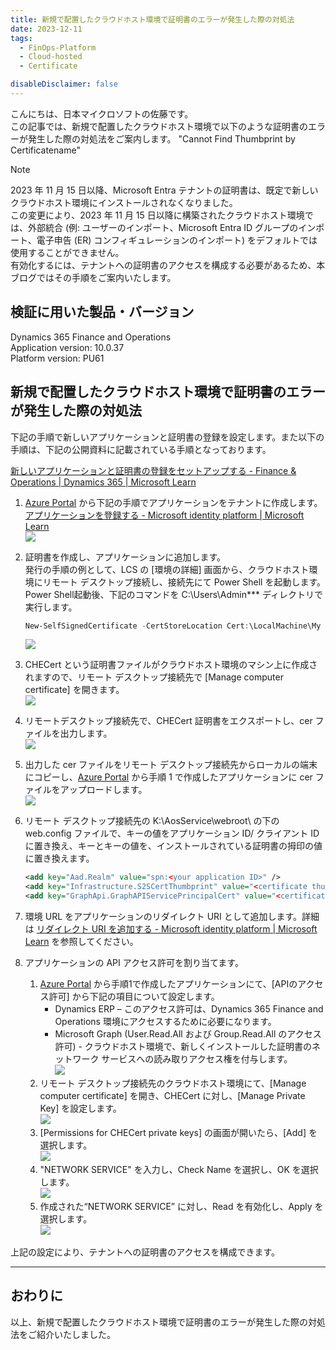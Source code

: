 ```yaml
---
title: 新規で配置したクラウドホスト環境で証明書のエラーが発生した際の対処法
date: 2023-12-11
tags:
  - FinOps-Platform
  - Cloud-hosted
  - Certificate

disableDisclaimer: false
---
```


こんにちは、日本マイクロソフトの佐藤です。  
この記事では、新規で配置したクラウドホスト環境で以下のような証明書のエラーが発生した際の対処法をご案内します。
"Cannot Find Thumbprint by Certificatename"


<!-- more -->

> [!NOTE]  
> 2023 年 11 月 15 日以降、Microsoft Entra テナントの証明書は、既定で新しいクラウドホスト環境にインストールされなくなりました。  
>この変更により、2023 年 11 月 15 日以降に構築されたクラウドホスト環境では、外部統合 (例: ユーザーのインポート、Microsoft Entra ID グループのインポート、電子申告 (ER) コンフィギュレーションのインポート) をデフォルトでは使用することができません。  
> 有効化するには、テナントへの証明書のアクセスを構成する必要があるため、本ブログではその手順をご案内いたします。

## 検証に用いた製品・バージョン
Dynamics 365 Finance and Operations  
Application version: 10.0.37  
Platform version: PU61  

## 新規で配置したクラウドホスト環境で証明書のエラーが発生した際の対処法
下記の手順で新しいアプリケーションと証明書の登録を設定します。また以下の手順は、下記の公開資料に記載されている手順となっております。

[新しいアプリケーションと証明書の登録をセットアップする - Finance & Operations | Dynamics 365 | Microsoft Learn](https://learn.microsoft.com/ja-jp/dynamics365/fin-ops-core/dev-itpro/dev-tools/secure-developer-vm#set-up-a-new-application-and-certificate-registration)  

1. [Azure Portal](https://portal.azure.com/) から下記の手順でアプリケーションをテナントに作成します。  
[アプリケーションを登録する - Microsoft identity platform | Microsoft Learn](https://learn.microsoft.com/ja-jp/entra/identity-platform/quickstart-register-app#register-an-application)  
![](./secure-one-box-development-environments/secure-one-box-development-environments01.png)

1. 証明書を作成し、アプリケーションに追加します。  
発行の手順の例として、LCS の [環境の詳細] 画面から、クラウドホスト環境にリモート デスクトップ接続し、接続先にて Power Shell を起動します。  
Power Shell起動後、下記のコマンドを C:\Users\Admin*** ディレクトリで実行します。  
    ```powershell
    New-SelfSignedCertificate -CertStoreLocation Cert:\LocalMachine\My -DnsName "CHECert" -KeyExportPolicy Exportable -HashAlgorithm sha256 -KeyLength 2048 -KeySpec Signature -Provider "Microsoft Enhanced RSA and AES Cryptographic Provider" -NotBefore (Get-Date -Year 2020 -Month 5 -Day 1) -NotAfter (Get-Date -Year 2033 -Month 12 -Day 31)
    ```
    ![](./secure-one-box-development-environments/secure-one-box-development-environments02.png)  

1. CHECert という証明書ファイルがクラウドホスト環境のマシン上に作成されますので、リモート デスクトップ接続先で [Manage computer certificate] を開きます。  
![](./secure-one-box-development-environments/secure-one-box-development-environments03.png)  

1. リモートデスクトップ接続先で、CHECert 証明書をエクスポートし、cer ファイルを出力します。  
![](./secure-one-box-development-environments/secure-one-box-development-environments04.png)  

1. 出力した cer ファイルをリモート デスクトップ接続先からローカルの端末にコピーし、[Azure Portal](https://portal.azure.com/) から手順 1 で作成したアプリケーションに cer ファイルをアップロードします。  
![](./secure-one-box-development-environments/secure-one-box-development-environments05.png)  

1. リモート デスクトップ接続先の K:\AosService\webroot\ の下の web.config ファイルで、キーの値をアプリケーション ID/ クライアント ID に置き換え、キーとキーの値を、インストールされている証明書の拇印の値に置き換えます。  
    ```xml
    <add key="Aad.Realm" value="spn:<your application ID>" />
    <add key="Infrastructure.S2SCertThumbprint" value="<certificate thumbprint>" />
    <add key="GraphApi.GraphAPIServicePrincipalCert" value="<certificate thumbprint>" />
    ```

1. 環境 URL をアプリケーションのリダイレクト URI として追加します。詳細は [リダイレクト URI を追加する - Microsoft identity platform | Microsoft Learn](https://learn.microsoft.com/ja-jp/entra/identity-platform/quickstart-register-app#add-a-redirect-uri) を参照してください。  

1. アプリケーションの API アクセス許可を割り当てます。  
    1. [Azure Portal](https://portal.azure.com/) から手順1で作成したアプリケーションにて、[APIのアクセス許可] から下記の項目について設定します。  
        - Dynamics ERP – このアクセス許可は、Dynamics 365 Finance and Operations 環境にアクセスするために必要になります。  
        - Microsoft Graph (User.Read.All および Group.Read.All のアクセス許可) - クラウドホスト環境で、新しくインストールした証明書のネットワーク サービスへの読み取りアクセス権を付与します。  
        ![](./secure-one-box-development-environments/secure-one-box-development-environments06.png)  
    1. リモート デスクトップ接続先のクラウドホスト環境にて、[Manage computer certificate] を開き、CHECert に対し、[Manage Private Key] を設定します。  
    ![](./secure-one-box-development-environments/secure-one-box-development-environments07.png)  
    1. [Permissions for CHECert private keys] の画面が開いたら、[Add] を選択します。  
    ![](./secure-one-box-development-environments/secure-one-box-development-environments08.png)  
    1. "NETWORK SERVICE" を入力し、Check Name を選択し、OK を選択します。  
    ![](./secure-one-box-development-environments/secure-one-box-development-environments09.png)  
    1. 作成された“NETWORK SERVICE” に対し、Read を有効化し、Apply を選択します。  
    ![](./secure-one-box-development-environments/secure-one-box-development-environments10.png)  

上記の設定により、テナントへの証明書のアクセスを構成できます。  

---
## おわりに  

以上、新規で配置したクラウドホスト環境で証明書のエラーが発生した際の対処法をご紹介いたしました。  